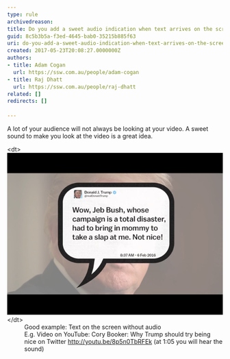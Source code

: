 ```yaml
---
type: rule
archivedreason: 
title: Do you add a sweet audio indication when text arrives on the screen?
guid: 8c5b3b5a-f3ed-4645-bab0-35215b885f63
uri: do-you-add-a-sweet-audio-indication-when-text-arrives-on-the-screen
created: 2017-05-23T20:08:27.0000000Z
authors:
- title: Adam Cogan
  url: https://ssw.com.au/people/adam-cogan
- title: Raj Dhatt
  url: https://ssw.com.au/people/raj-dhatt
related: []
redirects: []

---
```


A lot of your audience will not always be looking at your video. A sweet sound to make you look at the video is a great idea.

<!--endintro-->
<dl class="goodImage">&lt;dt&gt; 
      <img src="video-trump-sound.png" alt="video-trump-sound.png">&lt;/dt&gt;<dd>Good example: Text on the screen without audio 
      <br>E.g. Video on YouTube: Cory Booker: Why Trump should try being nice on Twitter <a href="http://youtu.be/8p5n0TbRFEk">http://youtu.be/8p5n0TbRFEk</a> (at 1:05 you will hear the sound)<br></dd>  </dl>
